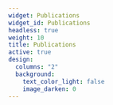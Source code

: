 ```yaml
---
widget: Publications
widget_id: Publications
headless: true
weight: 10
title: Publications
active: true
design:
  columns: "2"
  background:
    text_color_light: false
    image_darken: 0
---
```

